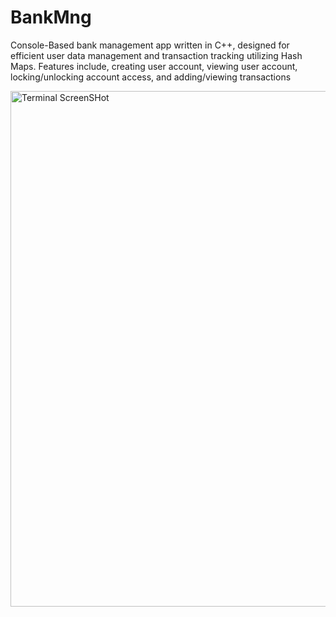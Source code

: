 # BankMng
Console-Based bank management app written in C++, designed for efficient user data management and transaction tracking utilizing Hash Maps. Features include, creating user account, viewing user account, locking/unlocking account access, and adding/viewing transactions

<img width="825" alt="Terminal ScreenSHot" src="https://github.com/ayyanm/BankMng/assets/96767155/cc997435-4082-498a-86a4-5f5839002085">
